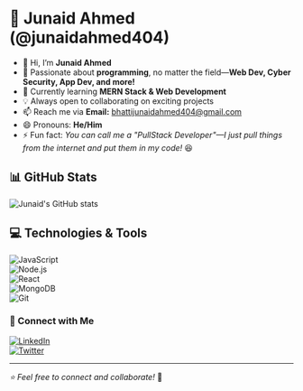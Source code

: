 # 🚀 Junaid Ahmed (@junaidahmed404)

- 👋 Hi, I’m **Junaid Ahmed**  
- 👀 Passionate about **programming**, no matter the field—**Web Dev, Cyber Security, App Dev, and more!**  
- 🌱 Currently learning **MERN Stack & Web Development**  
- 💡 Always open to collaborating on exciting projects  
- 📫 Reach me via **Email:** [bhattijunaidahmed404@gmail.com](mailto:bhattijunaidahmed404@gmail.com)  
- 😄 Pronouns: **He/Him**  
- ⚡ Fun fact: *You can call me a "PullStack Developer"—I just pull things from the internet and put them in my code!* 😆  

## 📊 GitHub Stats  
![Junaid's GitHub stats](https://github-readme-stats.vercel.app/api?username=junaidahmed404&show_icons=true&theme=radical)  

## 💻 Technologies & Tools  
![JavaScript](https://img.shields.io/badge/JavaScript-F7DF1E?style=flat&logo=javascript&logoColor=black)  
![Node.js](https://img.shields.io/badge/Node.js-43853D?style=flat&logo=node.js&logoColor=white)  
![React](https://img.shields.io/badge/React-61DAFB?style=flat&logo=react&logoColor=black)  
![MongoDB](https://img.shields.io/badge/MongoDB-4EA94B?style=flat&logo=mongodb&logoColor=white)  
![Git](https://img.shields.io/badge/Git-F05032?style=flat&logo=git&logoColor=white)  

### 🔗 Connect with Me  
[![LinkedIn](https://img.shields.io/badge/LinkedIn-0077B5?style=flat&logo=linkedin&logoColor=white)](https://www.linkedin.com/in/junaidahmed404/)  
[![Twitter](https://img.shields.io/badge/Twitter-1DA1F2?style=flat&logo=twitter&logoColor=white)](https://x.com/junaidahmed_98)  

---  
_⭐ Feel free to connect and collaborate!_ 🚀
